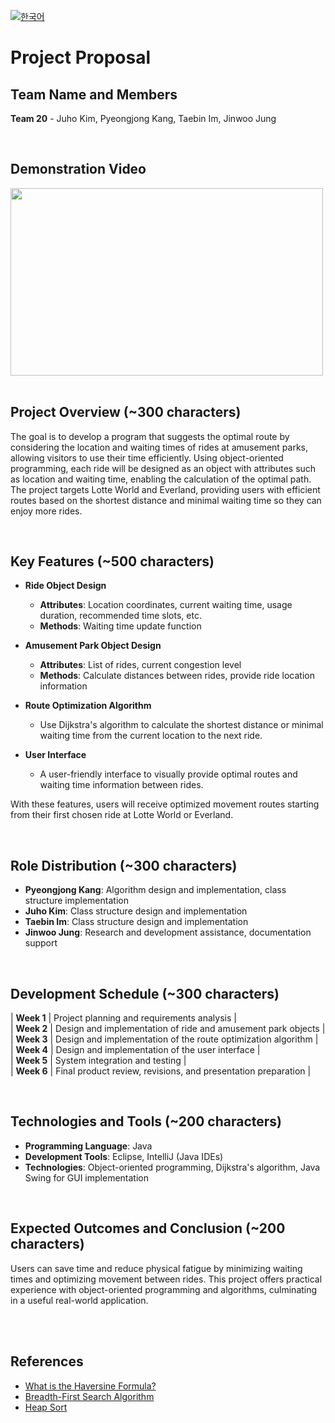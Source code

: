 [![한국어](https://img.shields.io/badge/lang-한국어-red.svg)](https://github.com/cnslab-classroom/team-project-20/blob/main/README.md)

# Project Proposal

## Team Name and Members

**Team 20** - Juho Kim, Pyeongjong Kang, Taebin Im, Jinwoo Jung

</br>

## Demonstration Video 
[<img src="https://github.com/user-attachments/assets/352951b6-8fb0-4513-83c0-b8b1b3a7b1ff" width="500" height="300" />](https://www.youtube.com/watch?v=8imn3sIpar8)
</br></br>

## Project Overview (~300 characters)

The goal is to develop a program that suggests the optimal route by considering the location and waiting times of rides at amusement parks, allowing visitors to use their time efficiently. Using object-oriented programming, each ride will be designed as an object with attributes such as location and waiting time, enabling the calculation of the optimal path. The project targets Lotte World and Everland, providing users with efficient routes based on the shortest distance and minimal waiting time so they can enjoy more rides.

</br>

## Key Features (~500 characters)

- **Ride Object Design**  
  - **Attributes**: Location coordinates, current waiting time, usage duration, recommended time slots, etc.  
  - **Methods**: Waiting time update function  

- **Amusement Park Object Design**  
  - **Attributes**: List of rides, current congestion level  
  - **Methods**: Calculate distances between rides, provide ride location information  

- **Route Optimization Algorithm**  
  - Use Dijkstra's algorithm to calculate the shortest distance or minimal waiting time from the current location to the next ride.  

- **User Interface**  
  - A user-friendly interface to visually provide optimal routes and waiting time information between rides.

With these features, users will receive optimized movement routes starting from their first chosen ride at Lotte World or Everland.

</br>

## Role Distribution (~300 characters)

- **Pyeongjong Kang**: Algorithm design and implementation, class structure implementation  
- **Juho Kim**: Class structure design and implementation  
- **Taebin Im**: Class structure design and implementation  
- **Jinwoo Jung**: Research and development assistance, documentation support  

</br>

## Development Schedule (~300 characters)

| **Week 1** | Project planning and requirements analysis | </br>
| **Week 2** | Design and implementation of ride and amusement park objects | </br>
| **Week 3** | Design and implementation of the route optimization algorithm | </br>
| **Week 4** | Design and implementation of the user interface | </br>
| **Week 5** | System integration and testing | </br>
| **Week 6** | Final product review, revisions, and presentation preparation |  

</br>

## Technologies and Tools (~200 characters)

- **Programming Language**: Java  
- **Development Tools**: Eclipse, IntelliJ (Java IDEs)  
- **Technologies**: Object-oriented programming, Dijkstra's algorithm, Java Swing for GUI implementation  

</br>

## Expected Outcomes and Conclusion (~200 characters)

Users can save time and reduce physical fatigue by minimizing waiting times and optimizing movement between rides. This project offers practical experience with object-oriented programming and algorithms, culminating in a useful real-world application.

</br></br>

## References
- [What is the Haversine Formula?](https://kayuse88.github.io/haversine/)  
- [Breadth-First Search Algorithm](https://velog.io/@sukong/%EC%95%8C%EA%B3%A0%EB%A6%AC%EC%A6%98-%EA%B0%9C%EB%85%90-%EB%84%88%EB%B9%84%EC%9A%B0%EC%84%A0%ED%83%90%EC%83%89BFS-lp8zywtn)  
- [Heap Sort](https://gmlwjd9405.github.io/2018/05/10/algorithm-heap-sort.html)
